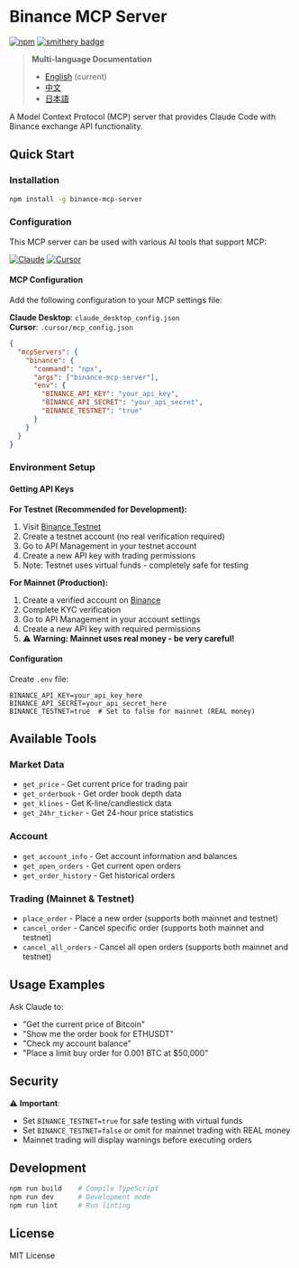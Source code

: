 # Binance MCP Server

[![npm](https://img.shields.io/npm/dt/binance-mcp-server?logo=npm)](https://www.npmjs.com/package/binance-mcp-server)
[![smithery badge](https://smithery.ai/badge/@ethancod1ng/binance-mcp-server)](https://smithery.ai/server/@ethancod1ng/binance-mcp-server)

> **Multi-language Documentation**
> - [English](README.md) (current)
> - [中文](README_zh.md)
> - [日本語](README_ja.md)

A Model Context Protocol (MCP) server that provides Claude Code with Binance exchange API functionality.

## Quick Start

### Installation

```bash
npm install -g binance-mcp-server
```

### Configuration

This MCP server can be used with various AI tools that support MCP:

[![Claude](https://img.shields.io/badge/Claude-FF6B35?style=for-the-badge&logo=anthropic&logoColor=white)](https://claude.ai)
[![Cursor](https://img.shields.io/badge/Cursor-000000?style=for-the-badge&logo=cursor&logoColor=white)](https://cursor.sh)

#### MCP Configuration

Add the following configuration to your MCP settings file:

**Claude Desktop**: `claude_desktop_config.json`  
**Cursor**: `.cursor/mcp_config.json`

```json
{
  "mcpServers": {
    "binance": {
      "command": "npx",
      "args": ["binance-mcp-server"],
      "env": {
        "BINANCE_API_KEY": "your_api_key",
        "BINANCE_API_SECRET": "your_api_secret",
        "BINANCE_TESTNET": "true"
      }
    }
  }
}
```


### Environment Setup

#### Getting API Keys

**For Testnet (Recommended for Development):**
1. Visit [Binance Testnet](https://testnet.binance.vision/)
2. Create a testnet account (no real verification required)
3. Go to API Management in your testnet account
4. Create a new API key with trading permissions
5. Note: Testnet uses virtual funds - completely safe for testing

**For Mainnet (Production):**
1. Create a verified account on [Binance](https://www.binance.com/)
2. Complete KYC verification
3. Go to API Management in your account settings
4. Create a new API key with required permissions
5. ⚠️ **Warning: Mainnet uses real money - be very careful!**

#### Configuration

Create `.env` file:
```env
BINANCE_API_KEY=your_api_key_here
BINANCE_API_SECRET=your_api_secret_here
BINANCE_TESTNET=true  # Set to false for mainnet (REAL money)
```

## Available Tools

### Market Data
- `get_price` - Get current price for trading pair
- `get_orderbook` - Get order book depth data
- `get_klines` - Get K-line/candlestick data
- `get_24hr_ticker` - Get 24-hour price statistics

### Account
- `get_account_info` - Get account information and balances
- `get_open_orders` - Get current open orders
- `get_order_history` - Get historical orders

### Trading (Mainnet & Testnet)
- `place_order` - Place a new order (supports both mainnet and testnet)
- `cancel_order` - Cancel specific order (supports both mainnet and testnet)
- `cancel_all_orders` - Cancel all open orders (supports both mainnet and testnet)

## Usage Examples

Ask Claude to:
- "Get the current price of Bitcoin"
- "Show me the order book for ETHUSDT"
- "Check my account balance"
- "Place a limit buy order for 0.001 BTC at $50,000"

## Security

⚠️ **Important**: 
- Set `BINANCE_TESTNET=true` for safe testing with virtual funds
- Set `BINANCE_TESTNET=false` or omit for mainnet trading with REAL money
- Mainnet trading will display warnings before executing orders

## Development

```bash
npm run build    # Compile TypeScript
npm run dev      # Development mode
npm run lint     # Run linting
```

## License

MIT License
